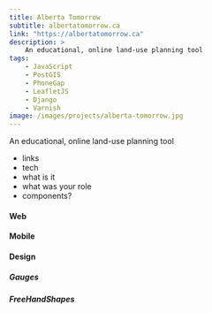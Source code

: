 ```yaml
---
title: Alberta Tomorrow
subtitle: albertatomorrow.ca
link: "https://albertatomorrow.ca"
description: >
    An educational, online land-use planning tool
tags:
    - JavaScript
    - PostGIS
    - PhoneGap
    - LeafletJS
    - Django
    - Varnish
image: /images/projects/alberta-tomorrow.jpg
---
```


An educational, online land-use planning tool

- links
- tech
- what is it
- what was your role
- components?

#### Web
#### Mobile
#### Design
##### Gauges
##### FreeHandShapes